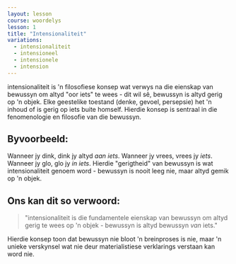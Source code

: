 ```yaml
---
layout: lesson
course: woordelys
lesson: 1
title: "Intensionaliteit"
variations:
  - intensionaliteit
  - intensioneel
  - intensionele
  - intension
---
```


intensionaliteit is 'n filosofiese konsep wat verwys na die eienskap van bewussyn om altyd "oor iets" te wees - dit wil sê, bewussyn is altyd gerig op 'n objek. Elke geestelike toestand (denke, gevoel, persepsie) het 'n inhoud of is gerig op iets buite homself. Hierdie konsep is sentraal in die fenomenologie en filosofie van die bewussyn.

## Byvoorbeeld:

Wanneer jy dink, dink jy altyd *aan iets*. Wanneer jy vrees, vrees jy *iets*. Wanneer jy glo, glo jy *in iets*. Hierdie "gerigtheid" van bewussyn is wat intensionaliteit genoem word - bewussyn is nooit leeg nie, maar altyd gemik op 'n objek.

## Ons kan dit so verwoord:

> "intensionaliteit is die fundamentele eienskap van bewussyn om altyd gerig te wees op 'n objek - bewussyn is altyd bewussyn *van* iets."

Hierdie konsep toon dat bewussyn nie bloot 'n breinproses is nie, maar 'n unieke verskynsel wat nie deur materialistiese verklarings verstaan kan word nie.
